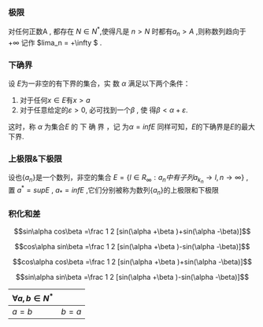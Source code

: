 ### 极限
对任何正数A , 都存在 $N\in N^*$,使得凡是 $n > N$ 时都有$a_n>A$ ,则称数列趋向于$+\infty$ 
记作 $lima_n = +\infty $ .

### 下确界
设 $E$为一非空的有下界的集合，实 数 $\alpha$ 满足以下两个条件：
1. 对于任何$x\in E$有$x>a$
2. 对于任意给定的$\varepsilon > 0$, 必可找到一个$\beta$ , 使 得$\beta <\alpha + \varepsilon$.
   
这时，称 $\alpha$ 为集合$E$ 的 下 确 界 ，记 为$\alpha = inf E$
同样可知，$E$的下确界是$E$的最大下界.

### 上极限&下极限
设也$\{a_n\}$是一个数列，非空的集合
$E = \{l\in R_\infty :a_n 中有子列a_{k_n} \rightarrow l,n\rightarrow \infty\}$  ,
置 $a^*= sup E$ , $a_* = inf E$ ,它们分别被称为数列$\{a_n\}$的上极限和下极限

### 积化和差

$$sin\alpha cos\beta =\frac 1 2 [sin(\alpha +\beta )+sin(\alpha -\beta)]$$

$$cos\alpha sin\beta =\frac 1 2 [sin(\alpha +\beta )-sin(\alpha -\beta)]$$

$$cos\alpha cos\beta =\frac 1 2 [sin(\alpha +\beta )+sin(\alpha -\beta)]$$

$$sin\alpha sin\beta =\frac 1 2 [sin(\alpha +\beta )-sin(\alpha -\beta)]$$

|$\forall a,b\in N^*$|  |
|--|--|
|$a=b$|$b=a$|